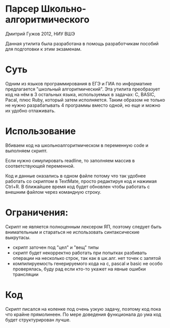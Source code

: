 Парсер Школьно-алгоритмического
=======================
Дмитрий Гужов 2012, НИУ ВШЭ

Данная утилита была разработана в помощь разработчикам пособий для подготовки к этим экзаменам.

# Суть
Одним из языков программирования в ЕГЭ и ГИА по информатике предлагается "школьный алгоритмический". Эта утилита преобразует код на нём в 3 остальных языка, используемых в задачах: C, BASIC, Pacal, плюс Ruby, который затем исполняется. Таким образом не только не нужно разрабатывать 4 программы вместо одной, но еще и можно их удобно отлаживать.

# Использование
Вбиваем код на школьноалгоритмическом в переменную code и выполняем скрипт.

Если нужно симулировать readline, то заполняем массив в соответствующей переменной.

Код и данные оказались в одном файле потому что так удобнее работать со скриптом в TextMate, просто редактируя код и нажимая Ctrl+R. В ближайшее время код будет обновлен чтобы работать с внешним файлом через командную строку.

# Ограничения:
Скрипт не является полноценным лексером ЯП, поэтому следует быть внимательным и стараться не использовать синтаксические выкрутасы.

* скрипт заточен под "цел" и "вещ" типы
* скрипт будет некорректно работать при попытках разбивать операции на несколько строк, так как в шк.алг. нет точек с запятой
* компилируемость генерируемого кода на c, pascal и basic не особо проверялась, буду рад если кто-то укажет на явные ошибки трансляции

# Код
Скрипт писался на коленке под очень узкую задачу, поэтому код пока что крайне прямолинеен. По мере доведения функционала до ума код будет структурирован лучше.